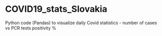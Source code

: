 # COVID19_stats_Slovakia
Python code (Pandas) to visualize daily Covid statistics - number of cases vs PCR tests positivity %
